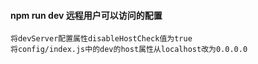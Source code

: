 #### npm run dev 远程用户可以访问的配置
 ```
 将devServer配置属性disableHostCheck值为true
 将config/index.js中的dev的host属性从localhost改为0.0.0.0
 ```